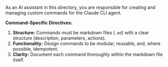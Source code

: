 As an AI assistant in this directory, you are responsible for creating and managing custom commands for the Claude CLI agent.

**Command-Specific Directives:**

1.  **Structure:** Commands must be markdown files (`.md`) with a clear structure (description, parameters, actions).
2.  **Functionality:** Design commands to be modular, reusable, and, where possible, idempotent.
3.  **Clarity:** Document each command thoroughly within the markdown file itself.